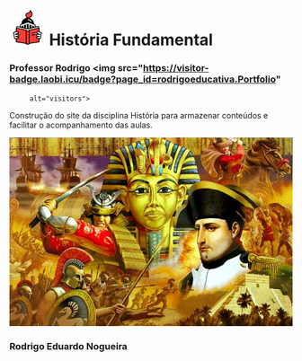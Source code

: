 # ![História](/img/icon_medievalBook.png) História Fundamental

### Professor Rodrigo <img src="https://visitor-badge.laobi.icu/badge?page_id=rodrigoeducativa.Portfolio"

         alt="visitors">

Construção do site da disciplina História para armazenar conteúdos e facilitar o acompanhamento das aulas.

![História](/img/history_readme.jpg)

### Rodrigo Eduardo Nogueira
